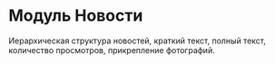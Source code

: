 Модуль Новости
====================

Иерархическая структура новостей, краткий текст, полный текст, количество просмотров, прикрепление фотографий.